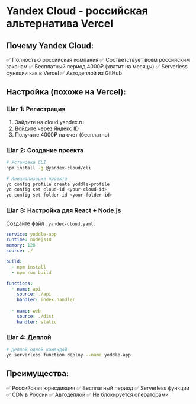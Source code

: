 # Yandex Cloud - российская альтернатива Vercel

## Почему Yandex Cloud:
✅ Полностью российская компания
✅ Соответствует всем российским законам
✅ Бесплатный период 4000₽ (хватит на месяцы)
✅ Serverless функции как в Vercel
✅ Автодеплой из GitHub

## Настройка (похоже на Vercel):

### Шаг 1: Регистрация
1. Зайдите на cloud.yandex.ru
2. Войдите через Яндекс ID
3. Получите 4000₽ на счет (бесплатно)

### Шаг 2: Создание проекта
```bash
# Установка CLI
npm install -g @yandex-cloud/cli

# Инициализация проекта
yc config profile create yoddle-profile
yc config set cloud-id <your-cloud-id>
yc config set folder-id <your-folder-id>
```

### Шаг 3: Настройка для React + Node.js
Создайте файл `.yandex-cloud.yaml`:
```yaml
service: yoddle-app
runtime: nodejs18
memory: 128
source: ./

build:
  - npm install
  - npm run build

functions:
  - name: api
    source: ./api
    handler: index.handler
    
  - name: web
    source: ./dist
    handler: static
```

### Шаг 4: Деплой
```bash
# Деплой одной командой
yc serverless function deploy --name yoddle-app
```

## Преимущества:
✅ Российская юрисдикция
✅ Бесплатный период
✅ Serverless функции
✅ CDN в России
✅ Автодеплой
✅ Не блокируется операторами 